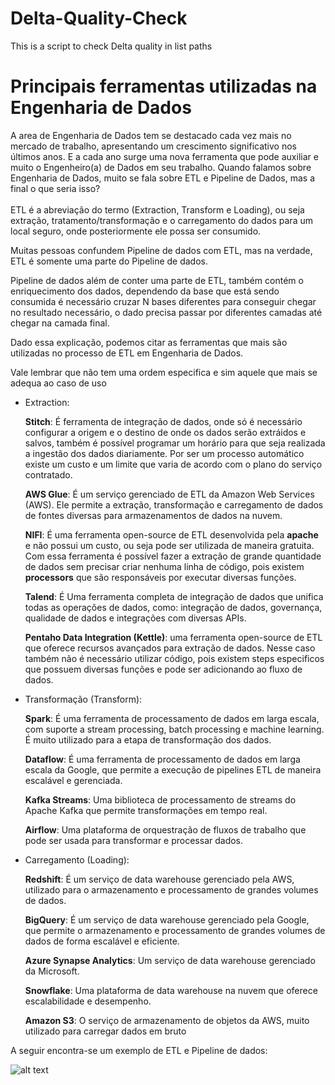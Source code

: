 # Delta-Quality-Check
This is a script to check Delta quality in list paths

# Principais ferramentas utilizadas na Engenharia de Dados

A area de Engenharia de Dados tem se destacado cada vez mais no mercado de trabalho, apresentando um crescimento significativo nos últimos anos. E a cada ano surge uma nova ferramenta que pode auxiliar e muito o Engenheiro(a) de Dados em seu trabalho.
Quando falamos sobre Engenharia de Dados, muito se fala sobre ETL e Pipeline de Dados, mas a final o que seria isso? <br><br>
ETL é a abreviação do termo (Extraction, Transform e Loading), ou seja extração, tratamento/transformação e o carregamento do dados para um local seguro, onde posteriormente ele possa ser consumido.

Muitas pessoas confundem Pipeline de dados com ETL, mas na verdade, ETL é somente uma parte do Pipeline de dados.

Pipeline de dados além de conter uma parte de ETL, também contém o enriquecimento dos dados, dependendo da base que está sendo consumida é necessário cruzar N bases diferentes para conseguir chegar no resultado necessário, o dado precisa passar por diferentes camadas até chegar na camada final.

Dado essa explicação, podemos citar as ferramentas que mais são utilizadas no processo de ETL em Engenharia de Dados.

Vale lembrar que não tem uma ordem especifica e sim aquele que mais se adequa ao caso de uso

* Extraction:

    **Stitch**: É ferramenta de integração de dados, onde só é necessário configurar a origem e o destino de onde os dados serão extráidos e salvos, também é possível programar um horário para que seja realizada a ingestão dos dados diariamente. Por ser um processo automático existe um custo e um limite que varia de acordo com o plano do serviço contratado.

    **AWS Glue**: É um serviço gerenciado de ETL da Amazon Web Services (AWS). Ele permite a extração, transformação e carregamento de dados de fontes diversas para armazenamentos de dados na nuvem.

    **NIFI**: É uma ferramenta open-source de ETL desenvolvida pela **apache** e não possui um custo, ou seja pode ser utilizada de maneira gratuita. Com essa ferramenta é possível fazer a extração de grande quantidade de dados sem precisar criar nenhuma linha de código, pois existem **processors** que são responsáveis por executar diversas funções.

    **Talend**: É Uma ferramenta completa de integração de dados que unifica todas as operações de dados, como: integração de dados, governança, qualidade de dados e integrações com diversas APIs.

    **Pentaho Data Integration (Kettle)**: uma ferramenta open-source de ETL que oferece recursos avançados para extração de dados. Nesse caso também não é necessário utilizar código, pois existem steps especificos que possuem diversas funções e pode ser adicionando ao fluxo de dados.

* Transformação (Transform):

    **Spark**: É uma ferramenta de processamento de dados em larga escala, com suporte a stream processing, batch processing e machine learning. É muito utilizado para a etapa de transformação dos dados.
    
    **Dataflow**: É uma ferramenta de processamento de dados em larga escala da Google, que permite a execução de pipelines ETL de maneira escalável e gerenciada.

    **Kafka Streams**: Uma biblioteca de processamento de streams do Apache Kafka que permite transformações em tempo real.

    **Airflow**: Uma plataforma de orquestração de fluxos de trabalho que pode ser usada para transformar e processar dados.

* Carregamento (Loading):

    **Redshift**: É um serviço de data warehouse gerenciado pela AWS, utilizado para o armazenamento e processamento de grandes volumes de dados.

    **BigQuery**: É um serviço de data warehouse gerenciado pela Google, que permite o armazenamento e processamento de grandes volumes de dados de forma escalável e eficiente.

    **Azure Synapse Analytics**: Um serviço de data warehouse gerenciado da Microsoft.

    **Snowflake**: Uma plataforma de data warehouse na nuvem que oferece escalabilidade e desempenho.
    
    **Amazon S3**: O serviço de armazenamento de objetos da AWS, muito utilizado para carregar dados em bruto

A seguir encontra-se um exemplo de ETL e Pipeline de dados:

![alt text](<Fundamentos em Engenharia de Dados - Página 1.png>)

